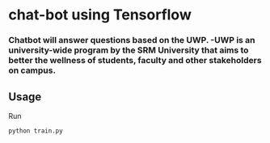 # chat-bot using Tensorflow
<h3>Chatbot will answer questions based on the UWP.
-UWP is an university-wide program by the SRM University that aims to better the wellness of students, faculty and other stakeholders on campus.



## Usage
Run
```console
python train.py
```
